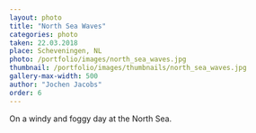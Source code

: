 ```yaml
---
layout: photo
title: "North Sea Waves"
categories: photo
taken: 22.03.2018
place: Scheveningen, NL
photo: /portfolio/images/north_sea_waves.jpg
thumbnail: /portfolio/images/thumbnails/north_sea_waves.jpg
gallery-max-width: 500
author: "Jochen Jacobs"
order: 6
---
```


On a windy and foggy day at the North Sea.
